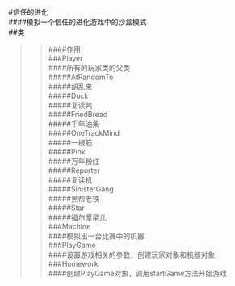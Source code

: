 #信任的进化<br>
####模拟一个信任的进化游戏中的沙盒模式<br>
##类<br>
>>####作用<br>
###Player<br>
>>####所有的玩家类的父类<br>
#####AtRandomTo<br>
>>#####胡乱来<br>
#####Duck<br>
>>#####复读鸭<br>
#####FriedBread<br>
>>#####千年油条<br>
#####OneTrackMind<br>
>>#####一根筋<br>
#####Pink<br>
>>#####万年粉红<br>
#####Reporter<br>
>>#####复读机<br>
#####SinisterGang<br>
>>#####黑帮老铁<br>
#####Star<br>
>>#####福尔摩星儿<br>
###Machine<br>
>>####模拟出一台比赛中的机器<br>
###PlayGame<br>
>>####设置游戏相关的参数，创建玩家对象和机器对象<br>
###Homework<br>
>>####创建PlayGame对象，调用startGame方法开始游戏<br>